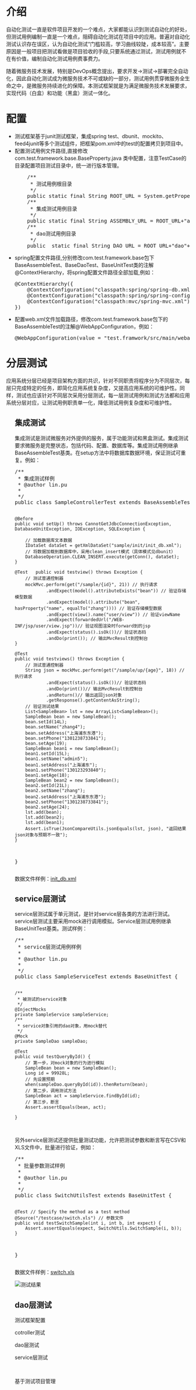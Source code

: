 <h1>介绍</h1>
<P>自动化测试一直是软件项目开发的一个难点，大家都能认识到测试自动化的好处，但测试用例编制一直是一个难点，阻碍自动化测试在项目中的应用。普遍对自动化测试认识存在误区，认为自动化测试“门槛较高，学习曲线较陡，成本较高”。主要原因是一般项目把测试看做是项目验收的手段,只要系统通过测试，测试用例就不在有价值，编制自动化测试用例费事费力。</P>
<P>随着微服务技术发展，特别是DevOps概念提出，要求开发->测试->部署完全自动化，因此自动化测试成为微服务技术不可或缺的一部分，测试用例贯穿微服务全生命之中，是微服务持续进化的保障。本测试框架就是为满足微服务技术发展要求，实现代码（白盒）和功能（黑盒）测试一体化。</P>

<h1>配置</h1>
<ul>
<li>测试框架基于junit测试框架，集成spring test、dbunit、mockito、feed4junit等多个测试组件，把框架pom.xml中的<scope>test</scope>的配置拷贝到项目中。</li>
<li>配置测试用例文件路径,直接修改com.test.framework.base.BaseProperty.java 类中配置，注意TestCase的目录配置项目测试目录中，统一进行版本管理。</li>
<pre>
	/**
	 * 测试用例根目录
	 */
	public static final String ROOT_URL = System.getProperty("user.dir") +File.separator+"src"+File.separator+"test"+File.separator+"resources"+File.separator+"testcase"+File.separator;
	/**
	 * 集成测试用例目录
	 */
	public static final String ASSEMBLY_URL = ROOT_URL+"assembly"+File.separator;
	/**
	 * dao测试用例目录
	 */
	public	static final String DAO_URL = ROOT_URL+"dao"+File.separator;
</pre>
<li>spring配置文件路径,分别修改com.test.framework.base包下BaseAssembleTest、BaseDaoTest、BaseUnitTest类的注解@ContextHierarchy，将spring配置文件路径全部加载,例如：
</li>
<pre>
@ContextHierarchy({ 
	@ContextConfiguration("classpath:spring/spring-db.xml"),
	@ContextConfiguration("classpath:spring/spring-config.xml"),
	@ContextConfiguration("classpath:mvc/spring-mvc.xml")
})
</pre>
<li>配置web.xml文件加载路径，修改com.test.framework.base包下的BaseAssembleTest的注解@WebAppConfiguration，例如：
</li>
<pre>
@WebAppConfiguration(value = "test.framwork/src/main/webapp")
</pre>
</ul>
<h1>分层测试</h1>
<P>应用系统分层已经是项目架构方面的共识，针对不同职责将程序分为不同层次，每层只完成特定的任务，即简化应用系统复杂度，又提高应用系统的可维护性。同样，测试也应该针对不同层次采用分层测试，每一层测试用例和测试方法都和应用系统分层对应，让测试用例职责单一化，降低测试用例复杂度和可维护性。</P>
<ul>
<h2>集成测试</h2>
<P>集成测试是测试微服务对外提供的服务，属于功能测试和黑盒测试。集成测试要求微服务是完整状态，包括代码、配置、数据库等。集成测试用例继承BaseAssembleTest基类。在setup方法中将数据库数据环境，保证测试可重复。例如：
<pre>
/**
 * 集成测试样例
 * @author lin.pu
 *
 */
public class SampleControllerTest extends BaseAssembleTest {

	@Before
	public void setUp() throws CannotGetJdbcConnectionException, DatabaseUnitException, IOException, SQLException {

		// 加载数据库文本数据
		IDataSet dataSet = getXmlDataSet("sample/init/init_db.xml");
		// 将数据加载到数据库中，采用clean_insert模式（具体模式见dbunit）
		DatabaseOperation.CLEAN_INSERT.execute(getConn(), dataSet);
	}

	@Test	public void testview() throws Exception {
		// 测试普通控制器
		mockMvc.perform(get("/sample/{id}", 21)) // 执行请求
				.andExpect(model().attributeExists("bean")) // 验证存储模型数据
				.andExpect(model().attribute("bean", hasProperty("name", equalTo("zhang")))) // 验证存储模型数据
				.andExpect(view().name("user/view")) // 验证viewName
				.andExpect(forwardedUrl("/WEB-INF/jsp/user/view.jsp"))// 验证视图渲染时forward到的jsp
				.andExpect(status().isOk())// 验证状态码
				.andDo(print()); // 输出MvcResult到控制台
	}

	@Test
	public void testviews() throws Exception {
		// 测试普通控制器
		String json = mockMvc.perform(get("/sample/up/{age}", 18)) // 执行请求
				.andExpect(status().isOk())// 验证状态码
				.andDo(print())// 输出MvcResult到控制台
				.andReturn()// 输出返回json对象
				.getResponse().getContentAsString();
		// 验证测试结果
		List<SampleBean> lst = new ArrayList<SampleBean>();
		SampleBean bean = new SampleBean();
		bean.setId(14L);
		bean.setName("zhang4");
		bean.setAddress("上海浦东东港");
		bean.setPhone("1301238733841");
		bean.setAge(19);
		SampleBean bean1 = new SampleBean();
		bean1.setId(15L);
		bean1.setName("admin5");
		bean1.setAddress("上海浦东");
		bean1.setPhone("130123293840");
		bean1.setAge(18);
		SampleBean bean2 = new SampleBean();
		bean2.setId(21L);
		bean2.setName("zhang");
		bean2.setAddress("上海浦东东港");
		bean2.setPhone("1301238733841");
		bean2.setAge(24);
		lst.add(bean);
		lst.add(bean2);
		lst.add(bean1);
		Assert.isTrue(JsonCompareUtils.jsonEquals(lst, json), "返回结果json对象与预期不一致");
	}

}
</pre>
<p>数据文件样例：<a href="https://github.com/pulin2004/test-framework/blob/master/src/test/resources/testcase/assembly/sample/init/init_db.xml">init_db.xml</a></P>
<h2>service层测试</h2>
<p>service层测试属于单元测试，是针对service层各类的方法进行测试。service层测试主要采用mock进行调用模拟。Service层测试用例继承BaseUnitTest基类。测试样例：</p>
<pre>
/**
 * service层测试用例样例
 * 
 * @author lin.pu
 *
 */
public class SampleServiceTest extends BaseUnitTest {

	/**
	 * 被测试的service对象
	 */
	@InjectMocks
	private SampleService sampleService;
	/**
	 * service对象引用的dao对象，用mock替代
	 */
	@Mock
	private SampleDao sampleDao;

	@Test
	public void testQueryById() {
		// 第一步，对mock对象的行为进行模拟
		SampleBean bean = new SampleBean();
		Long id = 99928L;
		// 先设置预期
		when(sampleDao.queryById(id)).thenReturn(bean);
		// 第二步，调用测试方法
		SampleBean act = sampleService.findById(id);
		// 第三步，断言
		Assert.assertEquals(bean, act);

	}
</pre>
<p>另外service层测试还提供批量测试功能，允许把测试参数和断言写在CSV和XLS文件中，批量进行验证，例如：</P>
<pre>
/**
 * 批量参数测试样例
 * 
 * @author lin.pu
 *
 */
public class SwitchUtilsTest extends BaseUnitTest {

	@Test // Specify the method as a test method
	@Source("/testcase/switch.xls") // 参数文件
	public void testSwitchSample(int i, int b, int expect) {
		Assert.assertEquals(expect, SwitchUtils.SwitchSample(i, b));
	}

}
</pre>
<p>数据文件样例：<a href="https://github.com/pulin2004/test-framework/blob/master/src/test/resources/testcase/switch.xls">switch.xls</a></P>
<img style="max-width:100%;" alt="测试结果" src="https://camo.githubusercontent.com/c85458203c14b7fb5973788abeef08f52d74c9fe/68747470733a2f2f7261772e6769746875622e636f6d2f6e69636f6c61732d72616f756c2f436f6d6d6f6e732d444243502d6d6f6e69746f72696e672f6d61737465722f73637265656e73686f74732f746872656164732d7573696e672d636f6e6e656374696f6e732e706e67" data-canonical-src="https://raw.github.com/nicolas-raoul/Commons-DBCP-monitoring/master/screenshots/threads-using-connections.png">
<h2>dao层测试</h2>
<P>测试框架配置</P>
<P>cotroller测试</P>
<P>dao层测试</P>
<P>service层测试</P>
<br/>
<P>基于测试项目管理</P>

  
